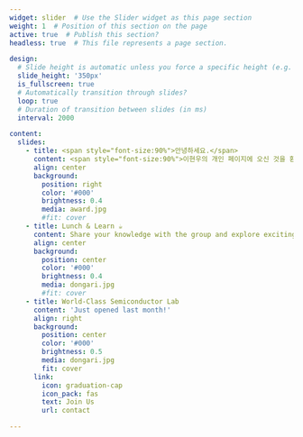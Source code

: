 ```yaml
---
widget: slider  # Use the Slider widget as this page section
weight: 1  # Position of this section on the page
active: true  # Publish this section?
headless: true  # This file represents a page section.

design:
  # Slide height is automatic unless you force a specific height (e.g. '400px')
  slide_height: '350px'
  is_fullscreen: true
  # Automatically transition through slides?
  loop: true
  # Duration of transition between slides (in ms)
  interval: 2000

content:
  slides:
    - title: <span style="font-size:90%">안녕하세요.</span>
      content: <span style="font-size:90%">이현우의 개인 페이지에 오신 것을 환영합니다!<span style="font-size:90%">
      align: center
      background:
        position: right
        color: '#000'
        brightness: 0.4
        media: award.jpg
        #fit: cover
    - title: Lunch & Learn ☕️
      content: Share your knowledge with the group and explore exciting new topics together!
      align: center
      background:
        position: center
        color: '#000'
        brightness: 0.4
        media: dongari.jpg
        #fit: cover
    - title: World-Class Semiconductor Lab
      content: 'Just opened last month!'
      align: right
      background:
        position: center
        color: '#000'
        brightness: 0.5
        media: dongari.jpg
        fit: cover
      link:
        icon: graduation-cap
        icon_pack: fas
        text: Join Us
        url: contact

---
```

